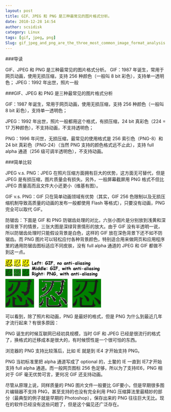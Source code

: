 ```yaml
---
layout: post
title: GIF、JPEG 和 PNG 是三种最常见的图片格式分析。
date: 2010-12-28 14:54
author: scsidisk
category: Linux
tags: [gif, jpeg, png]
Slug: gif_jpeg_and_png_are_the_three_most_common_image_format_analysis
---
```


###导读

GIF、JPEG 和 PNG 是三种最常见的图片格式分析。 GIF：1987 年诞生，常用于网页动画，使用无损压缩，支持 256 种颜色（一般叫 8 bit 彩色），支持单一透明色； JPEG：1992 年出世，照片一般

###GIF、JPEG 和 PNG 是三种最常见的图片格式分析

GIF：1987 年诞生，常用于网页动画，使用无损压缩，支持 256 种颜色（一般叫 8 bit 彩色），支持单一透明色；

JPEG：1992 年出世，照片一般都用这个格式，有损压缩，24 bit 真彩色（224 = 17 万种颜色），不支持动画，不支持透明色；

PNG：1996 年问世，无损压缩，最常见的使用格式是 256 索引色（PNG-8）和 24 bit 真彩色（PNG-24）（当然 PNG 支持的颜色格式远不止此），支持 full alpha 通道（256 级可调半透明色），不支持动画。

###简单比较

JPEG v.s. PNG：JPEG 在照片压缩方面拥有巨大的优势，这方面无可替代，但是 JPEG 是有损压缩，图片质量会有损失。另外，一般屏幕截屏用 PNG 格式不但比 JPEG 质量高而且文件大小还更小（维基有图）。

GIF v.s. PNG：GIF 只在简单动画领域有优势（其实，GIF 256 色限制以及无损压缩机制导致高质量的动画的发布一般都使用 Flash 等格式），只要没有动画，PNG 完全可以取代 GIF。

防锯齿：下面是 GIF 和 PNG 防锯齿处理的对比，六张小图片是分别放到浅黄和深绿背景下的情景，三张大图是深绿背景情形的放大。由于 GIF 没有半透明一说，所以防锯齿处理时只能假设背景是白色，这样的 GIF 放在深色背景下还不如不防锯齿。而 PNG 图片可以轻松应付各种背景颜色，特别适合用来做网页和应用程序里的通用防锯齿图标适应不同皮肤，没有 full alpha 通道的 JPEG 和 GIF 都做不到这一点。

[![ren](/images/2010/12/ren-300x151.png)](/images/2010/12/ren.png)

可以看到，除了照片和动画，PNG 是最好的格式，但是 PNG 为什么到最近几年才流行起来？有很多原因：

PNG 诞生的时候互联网已经初具规模，当时 GIF 和 JPEG 已经是很流行的格式了，换格式的迁移成本是很大的，有时候惯性是一个很可怕的东西。

浏览器的 PNG 支持比较落后，比如 IE 就是到 IE4 才开始支持 PNG。

PNG 当初标准里把 alpha 通道写成了 optional 的，土鳖的 IE 一直到 IE7才开始支持 full alpha 通道。而一般网页图标 256 色足够，所以为了支持IE6，PNG 相对于 GIF 毫无优势可言，更何况 GIF 还支持动画。

尽管从原理上说，同样质量的 PNG 图片文件一般要比 GIF要小，但是早期很多图片编辑器不支持 PNG，甚至支持的也没有完全利用 PNG 压缩算法里最精妙的部分（最典型的例子就是早期的 Photoshop），保存出来的 PNG 往往巨大无比。现在的软件已经没有这些问题了，但是这个偏见还广泛存在。

